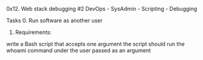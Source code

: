 0x12. Web stack debugging #2
DevOps - SysAdmin - Scripting - Debugging

Tasks
0. Run software as another user
1. Requirements:

write a Bash script that accepts one argument
the script should run the whoami command under the user passed as an argument